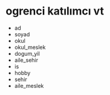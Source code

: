 # ogrenci katılımcı vt
* ad
* soyad
* okul
* okul_meslek
* dogum_yil
* aile_sehir
* is
* hobby
* sehir
* aile_meslek
